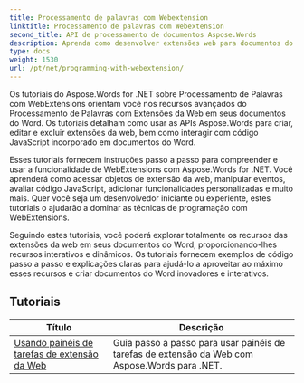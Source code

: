 ```yaml
---
title: Processamento de palavras com Webextension
linktitle: Processamento de palavras com Webextension
second_title: API de processamento de documentos Aspose.Words
description: Aprenda como desenvolver extensões web para documentos do Word com Aspose.Words for .NET. Aprenda como criar, modificar e personalizar extensões da web e integrá-las aos seus documentos do Word.
type: docs
weight: 1530
url: /pt/net/programming-with-webextension/
---
```

Os tutoriais do Aspose.Words for .NET sobre Processamento de Palavras com WebExtensions orientam você nos recursos avançados do Processamento de Palavras com Extensões da Web em seus documentos do Word. Os tutoriais detalham como usar as APIs Aspose.Words para criar, editar e excluir extensões da web, bem como interagir com código JavaScript incorporado em documentos do Word.

Esses tutoriais fornecem instruções passo a passo para compreender e usar a funcionalidade de WebExtensions com Aspose.Words for .NET. Você aprenderá como acessar objetos de extensão da web, manipular eventos, avaliar código JavaScript, adicionar funcionalidades personalizadas e muito mais. Quer você seja um desenvolvedor iniciante ou experiente, estes tutoriais o ajudarão a dominar as técnicas de programação com WebExtensions.

Seguindo estes tutoriais, você poderá explorar totalmente os recursos das extensões da web em seus documentos do Word, proporcionando-lhes recursos interativos e dinâmicos. Os tutoriais fornecem exemplos de código passo a passo e explicações claras para ajudá-lo a aproveitar ao máximo esses recursos e criar documentos do Word inovadores e interativos.

## Tutoriais
| Título | Descrição |
| --- | --- |
| [Usando painéis de tarefas de extensão da Web](./using-web-extension-task-panes/) | Guia passo a passo para usar painéis de tarefas de extensão da Web com Aspose.Words para .NET. |